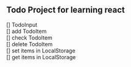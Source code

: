 ## Todo Project for learning react

[] TodoInput  
[] add TodoItem  
[] check TodoItem  
[] delete TodoItem  
[] set items in LocalStorage  
[] get items in LocalStorage

